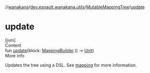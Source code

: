 //[wanakana](../../index.md)/[dev.esnault.wanakana.utils](../index.md)/[MutableMappingTree](index.md)/[update](update.md)



# update  
[jvm]  
Content  
fun [update](update.md)(block: [MappingBuilder](../-mapping-builder/index.md).() -> [Unit](https://kotlinlang.org/api/latest/jvm/stdlib/kotlin/-unit/index.html))  
More info  


Updates the tree using a DSL. See [mapping](../mapping.md) for more information.

  



